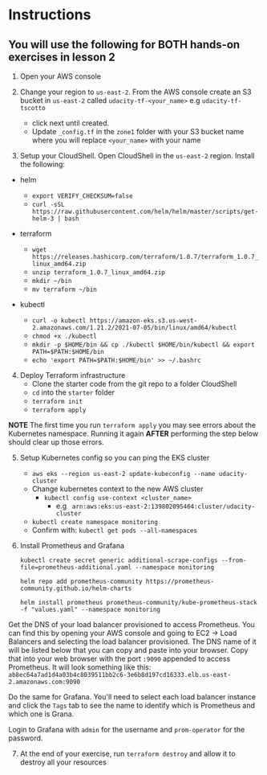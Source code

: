 # Instructions
## You will use the following for BOTH hands-on exercises in lesson 2
1. Open your AWS console

2. Change your region to `us-east-2`. From the AWS console create an S3 bucket in `us-east-2` called `udacity-tf-<your_name>` e.g `udacity-tf-tscotto`
    - click next until created.
    - Update `_config.tf` in the `zone1` folder with your S3 bucket name where you will replace `<your_name>` with your name

3. Setup your CloudShell. Open CloudShell in the `us-east-2` region. Install the following:

- helm
    - `export VERIFY_CHECKSUM=false`
    - `curl -sSL https://raw.githubusercontent.com/helm/helm/master/scripts/get-helm-3 | bash`

- terraform
    - `wget https://releases.hashicorp.com/terraform/1.0.7/terraform_1.0.7_linux_amd64.zip`
    - `unzip terraform_1.0.7_linux_amd64.zip`
    - `mkdir ~/bin`
    - `mv terraform ~/bin`

- kubectl
    - `curl -o kubectl https://amazon-eks.s3.us-west-2.amazonaws.com/1.21.2/2021-07-05/bin/linux/amd64/kubectl`
    - `chmod +x ./kubectl`
    - `mkdir -p $HOME/bin && cp ./kubectl $HOME/bin/kubectl && export PATH=$PATH:$HOME/bin`
    - `echo 'export PATH=$PATH:$HOME/bin' >> ~/.bashrc`

4. Deploy Terraform infrastructure
    - Clone the starter code from the git repo to a folder CloudShell
    - `cd` into the `starter` folder
    - `terraform init`
    - `terraform apply`

**NOTE** The first time you run `terraform apply` you may see errors about the Kubernetes namespace. Running it again **AFTER** performing the step below should clear up those errors.

5. Setup Kubernetes config so you can ping the EKS cluster
   - `aws eks --region us-east-2 update-kubeconfig --name udacity-cluster`
   - Change kubernetes context to the new AWS cluster
     - `kubectl config use-context <cluster_name>`
       - e.g ` arn:aws:eks:us-east-2:139802095464:cluster/udacity-cluster`
    - `kubectl create namespace monitoring`
   - Confirm with: `kubectl get pods --all-namespaces`

6. Install Prometheus and Grafana

    `kubectl create secret generic additional-scrape-configs --from-file=prometheus-additional.yaml --namespace monitoring`

    `helm repo add prometheus-community https://prometheus-community.github.io/helm-charts`

    `helm install prometheus prometheus-community/kube-prometheus-stack -f "values.yaml" --namespace monitoring`

Get the DNS of your load balancer provisioned to access Prometheus. You can find this by opening your AWS console and going to EC2 -> Load Balancers and selecting the load balancer provisioned. The DNS name of it will be listed below that you can copy and paste into your browser. Copy that into your web browser with the port `:9090` appended to access Prometheus. It will look something like this:
`ab8ec64a7ad1d4a03b4c8039511bb2c6-3e6b8d197cd16333.elb.us-east-2.amazonaws.com:9090`

Do the same for Grafana. You'll need to select each load balancer instance and click the `Tags` tab to see the name to identify which is Prometheus and which one is Grana.

Login to Grafana with `admin` for the username and `prom-operator` for the password.

7. At the end of your exercise, run `terraform destroy` and allow it to destroy all your resources